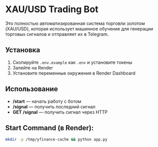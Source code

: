 # XAU/USD Trading Bot

Это полностью автоматизированная система торговли золотом (XAU/USD), которая использует машинное обучение для генерации торговых сигналов и отправляет их в Telegram.

## Установка

1. Скопируйте `.env.example` как `.env` и установите токены
2. Залейте на Render
3. Установите переменные окружения в Render Dashboard

## Использование

- **/start** — начать работу с ботом
- **/signal** — получить последний сигнал
- **GET /signal** — получить сигнал через HTTP

## Start Command (в Render):

```bash
mkdir -p /tmp/yfinance-cache && python app.py
